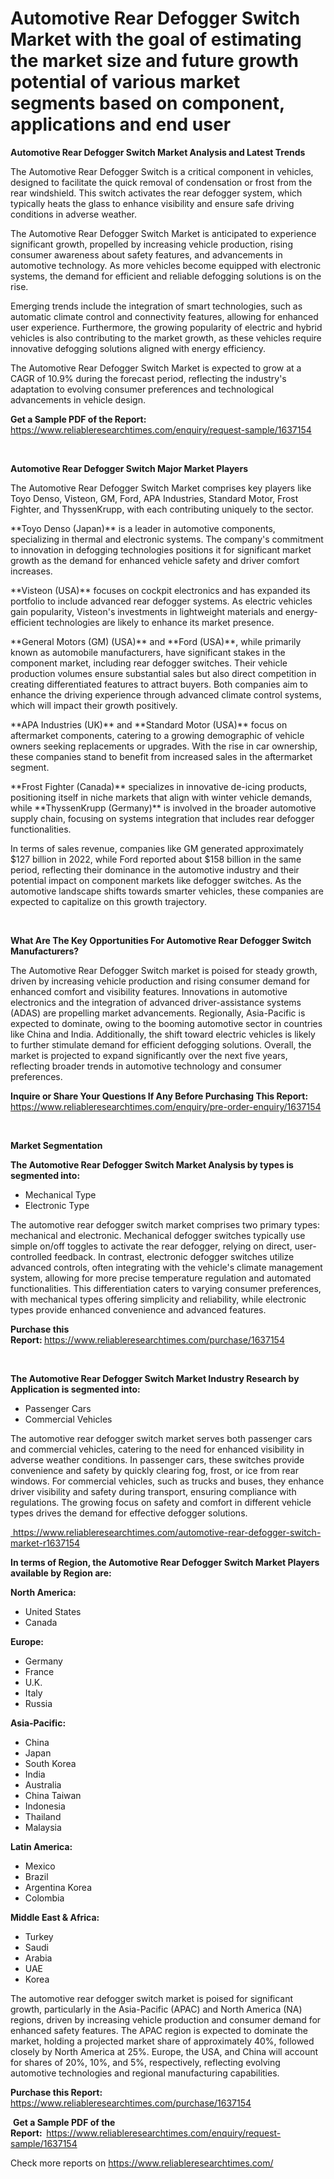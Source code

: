 <p><h1>Automotive Rear Defogger Switch Market with the goal of estimating the market size and future growth potential of various market segments based on component, applications and end user</h1></p><p><strong>Automotive Rear Defogger Switch Market Analysis and Latest Trends</strong></p>
<p><p>The Automotive Rear Defogger Switch is a critical component in vehicles, designed to facilitate the quick removal of condensation or frost from the rear windshield. This switch activates the rear defogger system, which typically heats the glass to enhance visibility and ensure safe driving conditions in adverse weather. </p><p>The Automotive Rear Defogger Switch Market is anticipated to experience significant growth, propelled by increasing vehicle production, rising consumer awareness about safety features, and advancements in automotive technology. As more vehicles become equipped with electronic systems, the demand for efficient and reliable defogging solutions is on the rise. </p><p>Emerging trends include the integration of smart technologies, such as automatic climate control and connectivity features, allowing for enhanced user experience. Furthermore, the growing popularity of electric and hybrid vehicles is also contributing to the market growth, as these vehicles require innovative defogging solutions aligned with energy efficiency. </p><p>The Automotive Rear Defogger Switch Market is expected to grow at a CAGR of 10.9% during the forecast period, reflecting the industry's adaptation to evolving consumer preferences and technological advancements in vehicle design.</p></p>
<p><strong>Get a Sample PDF of the Report:&nbsp;</strong> <a href="https://www.reliableresearchtimes.com/enquiry/request-sample/1637154?utm_campaign=3087&utm_medium=2&utm_source=Github&utm_content=ia&utm_term=23032025&utm_id=automotive-rear-defogger-switch">https://www.reliableresearchtimes.com/enquiry/request-sample/1637154</a></p>
<p>&nbsp;</p>
<p><strong>Automotive Rear Defogger Switch Major Market Players</strong></p>
<p><p>The Automotive Rear Defogger Switch Market comprises key players like Toyo Denso, Visteon, GM, Ford, APA Industries, Standard Motor, Frost Fighter, and ThyssenKrupp, with each contributing uniquely to the sector.</p><p>**Toyo Denso (Japan)** is a leader in automotive components, specializing in thermal and electronic systems. The company's commitment to innovation in defogging technologies positions it for significant market growth as the demand for enhanced vehicle safety and driver comfort increases. </p><p>**Visteon (USA)** focuses on cockpit electronics and has expanded its portfolio to include advanced rear defogger systems. As electric vehicles gain popularity, Visteon's investments in lightweight materials and energy-efficient technologies are likely to enhance its market presence.</p><p>**General Motors (GM) (USA)** and **Ford (USA)**, while primarily known as automobile manufacturers, have significant stakes in the component market, including rear defogger switches. Their vehicle production volumes ensure substantial sales but also direct competition in creating differentiated features to attract buyers. Both companies aim to enhance the driving experience through advanced climate control systems, which will impact their growth positively.</p><p>**APA Industries (UK)** and **Standard Motor (USA)** focus on aftermarket components, catering to a growing demographic of vehicle owners seeking replacements or upgrades. With the rise in car ownership, these companies stand to benefit from increased sales in the aftermarket segment.</p><p>**Frost Fighter (Canada)** specializes in innovative de-icing products, positioning itself in niche markets that align with winter vehicle demands, while **ThyssenKrupp (Germany)** is involved in the broader automotive supply chain, focusing on systems integration that includes rear defogger functionalities.</p><p>In terms of sales revenue, companies like GM generated approximately $127 billion in 2022, while Ford reported about $158 billion in the same period, reflecting their dominance in the automotive industry and their potential impact on component markets like defogger switches. As the automotive landscape shifts towards smarter vehicles, these companies are expected to capitalize on this growth trajectory.</p></p>
<p>&nbsp;</p>
<p><strong>What Are The Key Opportunities For Automotive Rear Defogger Switch Manufacturers?</strong></p>
<p><p>The Automotive Rear Defogger Switch market is poised for steady growth, driven by increasing vehicle production and rising consumer demand for enhanced comfort and visibility features. Innovations in automotive electronics and the integration of advanced driver-assistance systems (ADAS) are propelling market advancements. Regionally, Asia-Pacific is expected to dominate, owing to the booming automotive sector in countries like China and India. Additionally, the shift toward electric vehicles is likely to further stimulate demand for efficient defogging solutions. Overall, the market is projected to expand significantly over the next five years, reflecting broader trends in automotive technology and consumer preferences.</p></p>
<p><strong>Inquire or Share Your Questions If Any Before Purchasing This Report:</strong> <a href="https://www.reliableresearchtimes.com/enquiry/pre-order-enquiry/1637154?utm_campaign=3087&utm_medium=2&utm_source=Github&utm_content=ia&utm_term=23032025&utm_id=automotive-rear-defogger-switch">https://www.reliableresearchtimes.com/enquiry/pre-order-enquiry/1637154</a></p>
<p>&nbsp;</p>
<p><strong>Market Segmentation</strong></p>
<p><strong>The Automotive Rear Defogger Switch Market Analysis by types is segmented into:</strong></p>
<p><ul><li>Mechanical Type</li><li>Electronic Type</li></ul></p>
<p><p>The automotive rear defogger switch market comprises two primary types: mechanical and electronic. Mechanical defogger switches typically use simple on/off toggles to activate the rear defogger, relying on direct, user-controlled feedback. In contrast, electronic defogger switches utilize advanced controls, often integrating with the vehicle's climate management system, allowing for more precise temperature regulation and automated functionalities. This differentiation caters to varying consumer preferences, with mechanical types offering simplicity and reliability, while electronic types provide enhanced convenience and advanced features.</p></p>
<p><strong>Purchase this Report:&nbsp;</strong><a href="https://www.reliableresearchtimes.com/purchase/1637154?utm_campaign=3087&utm_medium=2&utm_source=Github&utm_content=ia&utm_term=23032025&utm_id=automotive-rear-defogger-switch">https://www.reliableresearchtimes.com/purchase/1637154</a></p>
<p>&nbsp;</p>
<p><strong>The Automotive Rear Defogger Switch Market Industry Research by Application is segmented into:</strong></p>
<p><ul><li>Passenger Cars</li><li>Commercial Vehicles</li></ul></p>
<p><p>The automotive rear defogger switch market serves both passenger cars and commercial vehicles, catering to the need for enhanced visibility in adverse weather conditions. In passenger cars, these switches provide convenience and safety by quickly clearing fog, frost, or ice from rear windows. For commercial vehicles, such as trucks and buses, they enhance driver visibility and safety during transport, ensuring compliance with regulations. The growing focus on safety and comfort in different vehicle types drives the demand for effective defogger solutions.</p></p>
<p><a href="https://www.reliableresearchtimes.com/automotive-rear-defogger-switch-market-r1637154?utm_campaign=3087&utm_medium=2&utm_source=Github&utm_content=ia&utm_term=23032025&utm_id=automotive-rear-defogger-switch">&nbsp;https://www.reliableresearchtimes.com/automotive-rear-defogger-switch-market-r1637154</a></p>
<p><strong>In terms of Region, the Automotive Rear Defogger Switch Market Players available by Region are:</strong></p>
<p>
    <p> <strong> North America: </strong>
        <ul>
            <li>United States</li>
            <li>Canada</li>
        </ul>
        </p> 
    <p> <strong> Europe: </strong>
        <ul>
            <li>Germany</li>
            <li>France</li>
            <li>U.K.</li>
            <li>Italy</li>
            <li>Russia</li>
        </ul>
        </p> 
    <p> <strong> Asia-Pacific: </strong>
        <ul>
            <li>China</li>
            <li>Japan</li>
            <li>South Korea</li>
            <li>India</li>
            <li>Australia</li>
            <li>China Taiwan</li>
            <li>Indonesia</li>
            <li>Thailand</li>
            <li>Malaysia</li>
        </ul>
        </p> 
    <p> <strong> Latin America: </strong>
        <ul>
            <li>Mexico</li>
            <li>Brazil</li>
            <li>Argentina Korea</li>
            <li>Colombia</li>
        </ul>
        </p> 
    <p> <strong> Middle East & Africa: </strong>
        <ul>
            <li>Turkey</li>
            <li>Saudi</li>
            <li>Arabia</li>
            <li>UAE</li>
            <li>Korea</li>
        </ul>
    </p>
    </p>
<p><p>The automotive rear defogger switch market is poised for significant growth, particularly in the Asia-Pacific (APAC) and North America (NA) regions, driven by increasing vehicle production and consumer demand for enhanced safety features. The APAC region is expected to dominate the market, holding a projected market share of approximately 40%, followed closely by North America at 25%. Europe, the USA, and China will account for shares of 20%, 10%, and 5%, respectively, reflecting evolving automotive technologies and regional manufacturing capabilities.</p></p>
<p><strong>Purchase this Report: </strong><a href="https://www.reliableresearchtimes.com/purchase/1637154?utm_campaign=3087&utm_medium=2&utm_source=Github&utm_content=ia&utm_term=23032025&utm_id=automotive-rear-defogger-switch">https://www.reliableresearchtimes.com/purchase/1637154</a></p>
<p>&nbsp;<strong>Get a Sample PDF of the Report:&nbsp;&nbsp;</strong><a href="https://www.reliableresearchtimes.com/enquiry/request-sample/1637154?utm_campaign=3087&utm_medium=2&utm_source=Github&utm_content=ia&utm_term=23032025&utm_id=automotive-rear-defogger-switch">https://www.reliableresearchtimes.com/enquiry/request-sample/1637154</a></p>
<p><strong></strong></p>
<p>Check more reports on <a href="https://www.reliableresearchtimes.com/?utm_campaign=3087&utm_medium=2&utm_source=Github&utm_content=ia&utm_term=23032025&utm_id=automotive-rear-defogger-switch">https://www.reliableresearchtimes.com/</a></p>